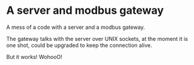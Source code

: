 # A server and modbus gateway

A mess of a code with a server and a modbus gateway.

The gateway talks with the server over UNIX sockets, at the moment it is one shot, could be upgraded to keep the connection alive. 

But it works! WohooO!